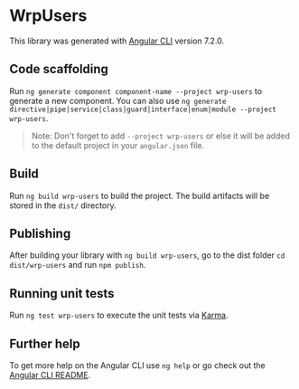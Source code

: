 # WrpUsers

This library was generated with [Angular CLI](https://github.com/angular/angular-cli) version 7.2.0.

## Code scaffolding

Run `ng generate component component-name --project wrp-users` to generate a new component. You can also use `ng generate directive|pipe|service|class|guard|interface|enum|module --project wrp-users`.

> Note: Don't forget to add `--project wrp-users` or else it will be added to the default project in your `angular.json` file.

## Build

Run `ng build wrp-users` to build the project. The build artifacts will be stored in the `dist/` directory.

## Publishing

After building your library with `ng build wrp-users`, go to the dist folder `cd dist/wrp-users` and run `npm publish`.

## Running unit tests

Run `ng test wrp-users` to execute the unit tests via [Karma](https://karma-runner.github.io).

## Further help

To get more help on the Angular CLI use `ng help` or go check out the [Angular CLI README](https://github.com/angular/angular-cli/blob/master/README.md).
